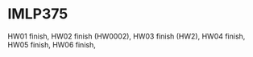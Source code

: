 # IMLP375
HW01 finish,
HW02 finish (HW0002),
HW03 finish (HW2),
HW04 finish,
HW05 finish,
HW06 finish,
